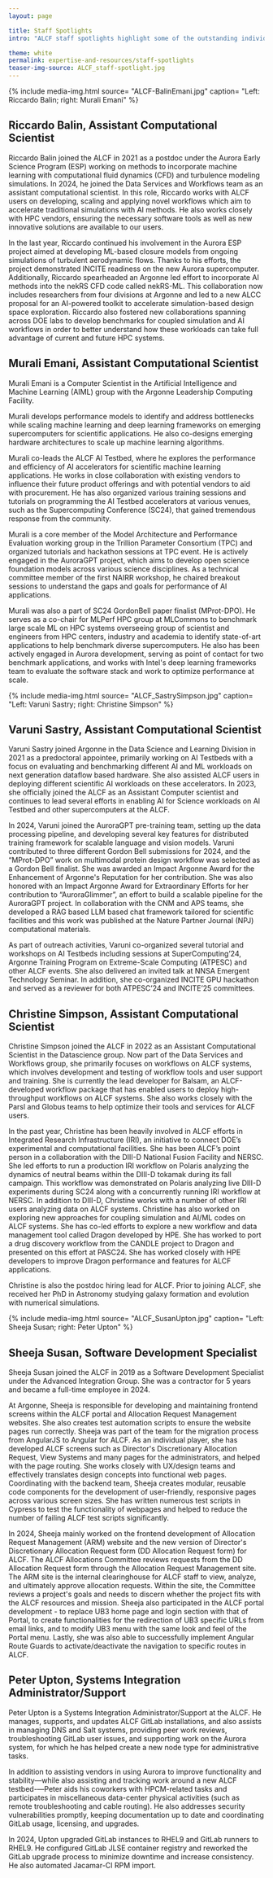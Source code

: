```yaml
---
layout: page

title: Staff Spotlights
intro: "ALCF staff spotlights highlight some of the outstanding individuals at the lab and their accomplishments in 2024."

theme: white
permalink: expertise-and-resources/staff-spotlights
teaser-img-source: ALCF_staff-spotlight.jpg
---
```




{% include media-img.html
   source= "ALCF-BalinEmani.jpg"
   caption= "Left: Riccardo Balin; right: Murali Emani"
%}

## Riccardo Balin, Assistant Computational Scientist

Riccardo Balin joined the ALCF in 2021 as a postdoc under the Aurora Early Science Program (ESP) working on methods to incorporate machine learning with computational fluid dynamics (CFD) and turbulence modeling simulations. In 2024, he joined the Data Services and Workflows team as an assistant computational scientist. In this role, Riccardo works with ALCF users on developing, scaling and applying novel workflows which aim to accelerate traditional simulations with AI methods. He also works closely with HPC vendors, ensuring the necessary software tools as well as new innovative solutions are available to our users.
 
In the last year, Riccardo continued his involvement in the Aurora ESP project aimed at developing ML-based closure models from ongoing simulations of turbulent aerodynamic flows. Thanks to his efforts, the project demonstrated INCITE readiness on the new Aurora supercomputer. Additionally, Riccardo spearheaded an Argonne led effort to incorporate AI methods into the nekRS CFD code called nekRS-ML. This collaboration now includes researchers from four divisions at Argonne and led to a new ALCC proposal for an AI-powered toolkit to accelerate simulation-based design space exploration. Riccardo also fostered new collaborations spanning across DOE labs to develop benchmarks for coupled simulation and AI workflows in order to better understand how these workloads can take full advantage of current and future HPC systems. 


## Murali Emani, Assistant Computational Scientist

Murali Emani is a Computer Scientist in the Artificial Intelligence and Machine Learning (AIML) group with the Argonne Leadership Computing Facility. 

Murali develops performance models to identify and address bottlenecks while scaling machine learning and deep learning frameworks on emerging supercomputers for scientific applications. He also co-designs emerging hardware architectures to scale up machine learning algorithms. 

Murali co-leads the ALCF AI Testbed, where he explores the performance and efficiency of AI accelerators for scientific machine learning applications. He works in close collaboration with existing vendors to influence their future product offerings and with potential vendors to aid with procurement. He has also organized various training sessions and tutorials on programming the AI Testbed accelerators at various venues, such as the Supercomputing Conference (SC24), that gained tremendous response from the community. 

Murali is a core member of the Model Architecture and Performance Evaluation working group in the Trillion Parameter Consortium (TPC) and organized tutorials and hackathon sessions at TPC event. He is actively engaged in the AuroraGPT project, which aims to develop open science foundation models across various science disciplines. As a technical committee member of the first NAIRR workshop, he chaired breakout sessions to understand the gaps and goals for performance of AI applications. 

Murali was also a part of SC24 GordonBell paper finalist (MProt-DPO). He serves as a co-chair for MLPerf HPC group at MLCommons to benchmark large scale ML on HPC systems overseeing group of scientist and engineers from HPC centers, industry and academia to identify state-of-art applications to help benchmark diverse supercomputers. He also has been actively engaged in Aurora development, serving as point of contact for two benchmark applications, and works with Intel's deep learning frameworks team to evaluate the software stack and work to optimize performance at scale.



{% include media-img.html
   source= "ALCF_SastrySimpson.jpg"
   caption= "Left: Varuni Sastry; right: Christine Simpson"
%}

## Varuni Sastry, Assistant Computational Scientist

Varuni Sastry joined Argonne in the Data Science and Learning Division in 2021 as a predoctoral appointee, primarily working on AI Testbeds with a focus on evaluating and benchmarking different AI and ML workloads on next generation dataflow based hardware. She also assisted ALCF users in deploying different scientific AI workloads on these accelerators. In 2023, she officially joined the ALCF as an Assistant Computer scientist and continues to lead several efforts in enabling AI for Science workloads on AI Testbed and other supercomputers at the ALCF.

In 2024, Varuni joined the AuroraGPT pre-training team, setting up the data processing pipeline, and developing several key features for distributed training framework for scalable language and vision models. Varuni contributed to three different Gordon Bell submissions for 2024, and the “MProt-DPO” work on multimodal protein design workflow was selected as a Gordon Bell finalist. She was awarded an Impact Argonne Award for the Enhancement of Argonne's Reputation for her contribution. She was also honored with an Impact Argonne Award for Extraordinary Efforts for her contribution to “AuroraGlimmer”, an effort to build a scalable pipeline for the AuroraGPT project. In collaboration with the CNM and APS teams, she developed a RAG based LLM based chat framework tailored for scientific facilities and this work was published at the Nature Partner Journal (NPJ) computational materials.

As part of outreach activities, Varuni co-organized several tutorial and workshops on AI Testbeds including sessions at SuperComputing’24, Argonne Training Program on Extreme-Scale Computing (ATPESC) and other ALCF events. She also delivered an invited talk at NNSA Emergent Technology Seminar. In addition, she co-organized INCITE GPU hackathon and served as a reviewer for both ATPESC’24 and INCITE’25 committees.


## Christine Simpson, Assistant Computational Scientist

Christine Simpson joined the ALCF in 2022 as an Assistant Computational Scientist in the Datascience group. Now part of the Data Services and Workflows group, she primarily focuses on workflows on ALCF systems, which involves development and testing of workflow tools and user support and training. She is currently the lead developer for Balsam, an ALCF-developed workflow package that has enabled users to deploy high-throughput workflows on ALCF systems. She also works closely with the Parsl and Globus teams to help optimize their tools and services for ALCF users.

In the past year, Christine has been heavily involved in ALCF efforts in Integrated Research Infrastructure (IRI), an initiative to connect DOE’s experimental and computational facilities. She has been ALCF’s point person in a collaboration with the DIII-D National Fusion Facility and NERSC. She led efforts to run a production IRI workflow on Polaris analyzing the dynamics of neutral beams within the DIII-D tokamak during its fall campaign. This workflow was demonstrated on Polaris analyzing live DIII-D experiments during SC24 along with a concurrently running IRI workflow at NERSC. In addition to DIII-D, Christine works with a number of other IRI users analyzing data on ALCF systems.
Christine has also worked on exploring new approaches for coupling simulation and AI/ML codes on ALCF systems. She has co-led efforts to explore a new workflow and data management tool called Dragon developed by HPE. She has worked to port a drug discovery workflow from the CANDLE project to Dragon and presented on this effort at PASC24. She has worked closely with HPE developers to improve Dragon performance and features for ALCF applications.

Christine is also the postdoc hiring lead for ALCF. Prior to joining ALCF, she received her PhD in Astronomy studying galaxy formation and evolution with numerical simulations.



{% include media-img.html
   source= "ALCF_SusanUpton.jpg"
   caption= "Left: Sheeja Susan; right: Peter Upton"
%}

## Sheeja Susan, Software Development Specialist

Sheeja Susan joined the ALCF in 2019 as a Software Development Specialist under the Advanced Integration Group. She was a contractor for 5 years and became a full-time employee in 2024.

At Argonne, Sheeja is responsible for developing and maintaining frontend screens within the ALCF portal and Allocation Request Management websites. She also creates test automation scripts to ensure the website pages run correctly. Sheeja was part of the team for the migration process from AngularJS to Angular for ALCF. As an individual player, she has developed ALCF screens such as Director's Discretionary Allocation Request, View Systems and many pages for the administrators, and helped with the page routing. She works closely with UX/design teams and effectively translates design concepts into functional web pages. Coordinating with the backend team, Sheeja creates modular, reusable code components for the development of user-friendly, responsive pages across various screen sizes. She has written numerous test scripts in Cypress to test the functionality of webpages and helped to reduce the number of failing ALCF test scripts significantly.


In 2024, Sheeja mainly worked on the frontend development of Allocation Request Management (ARM) website and the new version of Director's Discretionary Allocation Request form (DD Allocation Request form) for ALCF. The ALCF Allocations Committee reviews requests from the DD Allocation Request form through the Allocation Request Management site. The ARM site is the internal clearinghouse for ALCF staff to view, analyze, and ultimately approve allocation requests. Within the site, the Committee reviews a project's goals and needs to discern whether the project fits with the ALCF resources and mission. Sheeja also participated in the ALCF portal development - to replace UB3 home page and login section with that of Portal, to create functionalities for the redirection of UB3 specific URLs from email links, and to modify UB3 menu with the same look and feel of the Portal menu. Lastly, she was also able to successfully implement Angular Route Guards to activate/deactivate the navigation to specific routes in ALCF.


## Peter Upton, Systems Integration Administrator/Support

Peter Upton is a Systems Integration Administrator/Support at the ALCF. He manages, supports, and updates ALCF GitLab installations, and also assists in managing DNS and Salt systems, providing peer work reviews, troubleshooting GitLab user issues, and supporting work on the Aurora system, for which he has helped create a new node type for administrative tasks.

In addition to assisting vendors in using Aurora to improve functionality and stability—while also assisting and tracking work around a new ALCF testbed-—Peter aids his coworkers with HPCM-related tasks and participates in miscellaneous data-center physical activities (such as remote troubleshooting and cable routing). He also addresses security vulnerabilities promptly, keeping documentation up to date and coordinating GitLab usage, licensing, and upgrades.

In 2024, Upton upgraded GitLab instances to RHEL9 and GitLab runners to RHEL9. He configured GitLab JLSE container registry and reworked the GitLab upgrade process to minimize downtime and increase consistency. He also automated Jacamar-CI RPM import.




